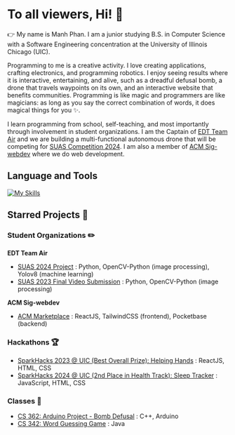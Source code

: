 # To all viewers, Hi! 👋

👉 My name is Manh Phan. I am a junior studying B.S. in Computer Science with a Software Engineering concentration at the University of Illinois Chicago (UIC). 

Programming to me is a creative activity. I love creating applications, crafting electronics, and programming robotics. I enjoy seeing results where it is interactive, entertaining, and alive, such as a dreadful defusal bomb, a drone that travels waypoints on its own, and an interactive website that benefits communities. Programming is like magic and programmers are like magicians: as long as you say the correct combination of words, it does magical things for you ✨. 

I learn programming from school, self-teaching, and most importantly through involvement in student organizations. I am the Captain of [EDT Team Air](https://chicagoedt.org/) and we are building a multi-functional autonomous drone that will be competing for [SUAS Competition 2024](https://suas-competition.org/). I am also a member of [ACM Sig-webdev](https://acm-uic.github.io/) where we do web development. 

## Language and Tools
[![My Skills](https://skillicons.dev/icons?i=py,cpp,c,react,java,js,git,github,linux,raspberrypi&theme=light)](https://skillicons.dev)

## Starred Projects 🌟

### Student Organizations ✏️

**EDT Team Air**
  
- [SUAS 2024 Project](https://github.com/chicagoedt/team-air-suas-2024) : Python, OpenCV-Python (image processing), Yolov8 (machine learning)
- [SUAS 2023 Final Video Submission](https://www.youtube.com/watch?v=IpJaAozbVf4&list=PLelb3ZzP70dQa_RKuvNC5fHli9hd39_ku&index=32) : Python, OpenCV-Python (image processing)

 **ACM Sig-webdev**
  
- [ACM Marketplace](https://github.com/acm-uic/marketplace) : ReactJS, TailwindCSS (frontend), Pocketbase (backend)

### Hackathons 🏆
- [SparkHacks 2023 @ UIC (Best Overall Prize): Helping Hands](https://github.com/AdrianUIC/SparkHacksUIC) : ReactJS, HTML, CSS
- [SparkHacks 2024 @ UIC (2nd Place in Health Track): Sleep Tracker](https://github.com/Mightymanh/SleepTracker) : JavaScript, HTML, CSS

### Classes 🏫
- [CS 362: Arduino Project - Bomb Defusal](https://github.com/Mightymanh/CS362_bomb) : C++, Arduino
- [CS 342: Word Guessing Game](https://github.com/Mightymanh/CS342-server-client-game) : Java



<!--
**Mightymanh/Mightymanh** is a ✨ _special_ ✨ repository because its `README.md` (this file) appears on your GitHub profile.

Here are some ideas to get you started:

- 🔭 I’m currently working on ...
- 🌱 I’m currently learning ...
- 👯 I’m looking to collaborate on ...
- 🤔 I’m looking for help with ...
- 💬 Ask me about ...
- 📫 How to reach me: ...
- 😄 Pronouns: ...
- ⚡ Fun fact: ...
-->

